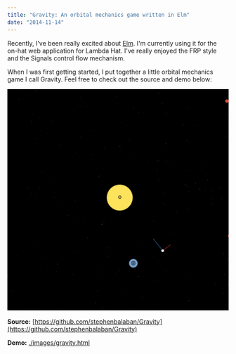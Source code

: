 ```yaml
---
title: "Gravity: An orbital mechanics game written in Elm"
date: "2014-11-14"
---
```


Recently, I've been really excited about [Elm](http://elm-lang.org). I'm currently using it for the on-hat web application for Lambda Hat. I've really enjoyed the FRP style and the Signals control flow mechanism.

When I was first getting started, I put together a little orbital mechanics game I call Gravity. Feel free to check out the source and demo below:

[![Gravity-animated](./images/gravity-animated.gif)](./images/gravity.html)

**Source:** [https://github.com/stephenbalaban/Gravity](https://github.com/stephenbalaban/Gravity)

**Demo:** [./images/gravity.html](./images/gravity.html)
